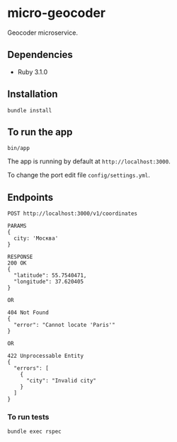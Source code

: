 # micro-geocoder

Geocoder microservice.

## Dependencies
- Ruby 3.1.0

## Installation
```
bundle install
```

## To run the app
```
bin/app
```
The app is running by default at `http://localhost:3000`.

To change the port edit file `config/settings.yml`.

## Endpoints
```
POST http://localhost:3000/v1/coordinates

PARAMS
{
  city: 'Москва'
}

RESPONSE
200 OK
{
  "latitude": 55.7540471,
  "longitude": 37.620405
}

OR

404 Not Found
{
  "error": "Cannot locate 'Paris'"
}

OR

422 Unprocessable Entity
{
  "errors": [
    {
      "city": "Invalid city"
    }
  ]
}
```

### To run tests
```
bundle exec rspec
```
